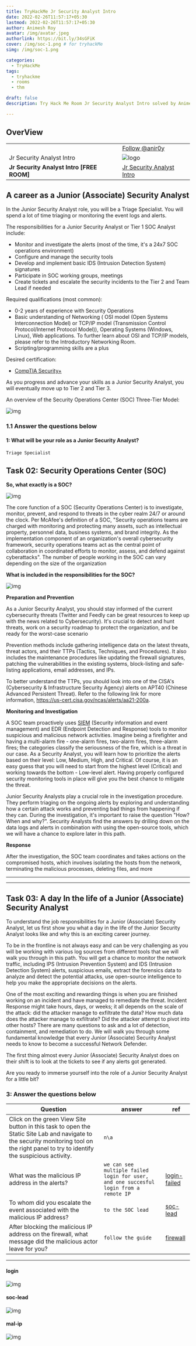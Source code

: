```yaml
---
title: TryHackMe Jr Security Analyst Intro
date: 2022-02-26T11:57:17+05:30
lastmod: 2022-02-26T11:57:17+05:30
author: Animesh Roy
avatar: /img/avatar.jpeg
authorlink: https://bit.ly/34sGFiK
cover: /img/soc-1.png # for tryhackMe
simg: /img/soc-1.png

categories:
  - TryHackMe
tags:
  - tryhackme
  - rooms
  - thm

draft: false
description: Try Hack Me Room Jr Security Analyst Intro solved by Animesh Roy. this is a walkthough. read more...

---
```


## OverView

|||
|---|---|
| <script src="https://tryhackme.com/badge/434937"></script>| <a class="twitter-follow-button" href="https://twitter.com/anir0y" data-size="large"> Follow @anir0y<a>|
|Jr Security Analyst Intro|![logo](https://tryhackme-images.s3.amazonaws.com/room-icons/9caa407b3413a4cee19f1365acaa0195.png)|
| <b> Jr Security Analyst Intro [FREE ROOM] </b>| [Jr Security Analyst Intro](https://tryhackme.com/room/jrsecanalystintrouxo)|

## A career as a Junior (Associate) Security Analyst 

In the Junior Security Analyst role, you will be a Triage Specialist. You will spend a lot of time triaging or monitoring the event logs and alerts.

The responsibilities for a Junior Security Analyst or Tier 1 SOC Analyst include:

*  Monitor and investigate the alerts (most of the time, it's a 24x7 SOC operations environment)
*  Configure and manage the security tools
*  Develop and implement basic IDS (Intrusion Detection System) signatures
*  Participate in SOC working groups, meetings
*  Create tickets and escalate the security incidents to the Tier 2 and Team Lead if needed

Required qualifications (most common):

* 0-2 years of experience with Security Operations
* Basic understanding of Networking ( OSI model (Open Systems Interconnection Model) or  TCP/IP model (Transmission Control Protocol/Internet Protocol Model)), Operating Systems (Windows, Linux), Web applications. To further learn about OSI and TCP/IP models, please refer to the Introductory Networking Room.
* Scripting/programming skills are a plus

Desired certification:

* [CompTIA Security+ ](https://www.comptia.org/certifications/security)

As you progress and advance your skills as a Junior Security Analyst, you will eventually move up to Tier 2 and Tier 3.

An overview of the Security Operations Center (SOC) Three-Tier Model:

![img](https://tryhackme-images.s3.amazonaws.com/user-uploads/60c7fac321aca20049602d2b/room-content/87ed54f19940d35dac02e598129ea704.PNG)


### 1.1 Answer the questions below

#### 1: What will be your role as a Junior Security Analyst? 

`Triage Specialist`

## Task 02: Security Operations Center (SOC) 

**So, what exactly is a SOC?**

![img](https://assets.tryhackme.com/additional/jrsecanalyst/task2.png)

The core function of a SOC (Security Operations Center) is to investigate, monitor, prevent, and respond to threats in the cyber realm 24/7 or around the clock. Per McAfee's definition of a SOC,  "Security operations teams are charged with monitoring and protecting many assets, such as intellectual property, personnel data, business systems, and brand integrity. As the implementation component of an organization's overall cybersecurity framework, security operations teams act as the central point of collaboration in coordinated efforts to monitor, assess, and defend against cyberattacks". The number of people working in the SOC can vary depending on the size of the organization

**What is included in the responsibilities for the SOC?**

![img](https://tryhackme-images.s3.amazonaws.com/user-uploads/60c7fac321aca20049602d2b/room-content/ac6d125de72c99f799d13c1aaf0c55dd.PNG)

**Preparation and Prevention**

As a Junior Security Analyst, you should stay informed of the current cybersecurity threats (Twitter and Feedly can be great resources to keep up with the news related to Cybersecurity). It's crucial to detect and hunt threats, work on a security roadmap to protect the organization, and be ready for the worst-case scenario

Prevention methods include gathering intelligence data on the latest threats, threat actors, and their TTPs (Tactics, Techniques, and Procedures). It also includes the maintenance procedures like updating the firewall signatures, patching the vulnerabilities in the existing systems, block-listing and safe-listing applications, email addresses, and IPs. 

To better understand the TTPs, you should look into one of the CISA's (Cybersecurity & Infrastructure Security Agency) alerts on APT40 (Chinese Advanced Persistent Threat). Refer to the following link for more information, https://us-cert.cisa.gov/ncas/alerts/aa21-200a. 


**Monitoring and Investigation**

A SOC team proactively uses [SIEM](https://www.fireeye.com/products/helix/what-is-siem-and-how-does-it-work.html) (Security information and event management) and EDR (Endpoint Detection and Response) tools to monitor suspicious and malicious network activities. Imagine being a firefighter and having a multi-alarm fire - one-alarm fires, two-alarm fires, three-alarm fires; the categories classify the seriousness of the fire, which is a threat in our case. As a Security Analyst, you will learn how to prioritize the alerts based on their level: Low, Medium, High, and Critical. Of course, it is an easy guess that you will need to start from the highest level (Critical) and working towards the bottom - Low-level alert. Having properly configured security monitoring tools in place will give you the best chance to mitigate the threat. 

Junior Security Analysts play a crucial role in the investigation procedure. They perform triaging on the ongoing alerts by exploring and understanding how a certain attack works and preventing bad things from happening if they can. During the investigation, it's important to raise the question "How? When and why?". Security Analysts find the answers by drilling down on the data logs and alerts in combination with using the open-source tools, which we will have a chance to explore later in this path.   

**Response** 

After the investigation, the SOC team coordinates and takes actions on the compromised hosts, which involves isolating the hosts from the network, terminating the malicious processes, deleting files, and more

---
<!-- Google Ads -->
<script async src="https://pagead2.googlesyndication.com/pagead/js/adsbygoogle.js"></script>
<ins class="adsbygoogle"
     style="display:block; text-align:center;"
     data-ad-layout="in-article"
     data-ad-format="fluid"
     data-ad-client="ca-pub-3526678290068011"
     data-ad-slot="7160066188"></ins>
<script>
     (adsbygoogle = window.adsbygoogle || []).push({});
</script>
<!-- END -->

---

## Task 03: A day In the life of a Junior (Associate) Security Analyst 

To understand the job responsibilities for a Junior (Associate) Security Analyst, let us first show you what a day in the life of the Junior Security Analyst looks like and why this is an exciting career journey.

To be in the frontline is not always easy and can be very challenging as you will be working with various log sources from different tools that we will walk you through in this path. You will get a chance to monitor the network traffic, including IPS (Intrusion Prevention System) and IDS (Intrusion Detection System) alerts, suspicious emails, extract the forensics data to analyze and detect the potential attacks, use open-source intelligence to help you make the appropriate decisions on the alerts.

One of the most exciting and rewarding things is when you are finished working on an incident and have managed to remediate the threat. Incident Response might take hours, days, or weeks; it all depends on the scale of the attack: did the attacker manage to exfiltrate the data? How much data does the attacker manage to exfiltrate? Did the attacker attempt to pivot into other hosts? There are many questions to ask and a lot of detection, containment, and remediation to do. We will walk you through some fundamental knowledge that every Junior (Associate) Security Analyst needs to know to become a successful Network Defender. 

The first thing almost every Junior (Associate) Security Analyst does on their shift is to look at the tickets to see if any alerts got generated.

Are you ready to immerse yourself into the role of a Junior Security Analyst for a little bit? 

### 3: Answer the questions below

|Question|answer|ref|
|---|---|---|
| Click on the green View Site button in this task to open the Static Site Lab and navigate to the security monitoring tool on the right panel to try to identify the suspicious activity. |`n\a`||
|What was the malicious IP address in the alerts?| `we can see multiple failed login for user, and one succesful login from a remote IP` |[login-failed](#login)|
|To whom did you escalate the event associated with the malicious IP address?|`to the SOC lead`| [soc-lead](#soc-lead)|
|After blocking the malicious IP address on the firewall, what message did the malicious actor leave for you?|`follow the guide`| [firewall](#mal-ip)|

<!-- Google Ads -->

<script async src="https://pagead2.googlesyndication.com/pagead/js/adsbygoogle.js"></script>
<ins class="adsbygoogle"
     style="display:block; text-align:center;"
     data-ad-layout="in-article"
     data-ad-format="fluid"
     data-ad-client="ca-pub-3526678290068011"
     data-ad-slot="7160066188"></ins>
<script>
     (adsbygoogle = window.adsbygoogle || []).push({});
</script>
<!-- END -->

---

#### login

![img](https://i.imgur.com/fNMMzn8.png)

#### soc-lead

![img](https://i.imgur.com/jewk6VG.png)

#### mal-ip

![img](https://i.imgur.com/iXKjCZh.png)

<script data-name="BMC-Widget" data-cfasync="false" src="https://cdnjs.buymeacoffee.com/1.0.0/widget.prod.min.js" data-id="anir0y" data-description="Support me on Buy me a coffee!" data-message="" data-color="#5F7FFF" data-position="Right" data-x_margin="18" data-y_margin="18"></script>

<!-- EOF -->
